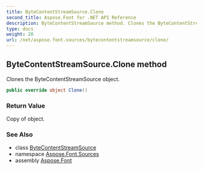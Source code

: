 ```yaml
---
title: ByteContentStreamSource.Clone
second_title: Aspose.Font for .NET API Reference
description: ByteContentStreamSource method. Clones the ByteContentStreamSource object
type: docs
weight: 20
url: /net/aspose.font.sources/bytecontentstreamsource/clone/
---
```

## ByteContentStreamSource.Clone method

Clones the ByteContentStreamSource object.

```csharp
public override object Clone()
```

### Return Value

Copy of object.

### See Also

* class [ByteContentStreamSource](../)
* namespace [Aspose.Font.Sources](../../bytecontentstreamsource/)
* assembly [Aspose.Font](../../../)


